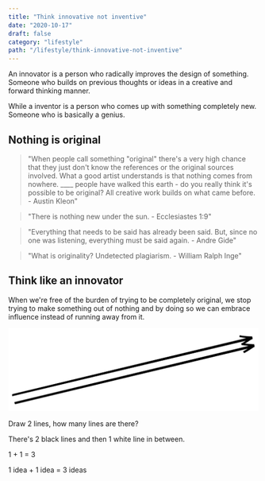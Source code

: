 ```yaml
---
title: "Think innovative not inventive"
date: "2020-10-17"
draft: false
category: "lifestyle"
path: "/lifestyle/think-innovative-not-inventive"
---
```


An innovator is a person who radically improves the design of something. Someone who builds on previous thoughts or ideas in a creative and forward thinking manner.

While a inventor is a person who comes up with something completely new. Someone who is basically a genius.

## Nothing is original

> "When people call something "original" there's a very high chance that they just don't know the references or the original sources involved. What a good artist understands is that nothing comes from nowhere. \_\_\_\_ people have walked this earth - do you really think it's possible to be original? All creative work builds on what came before. - Austin Kleon"

> "There is nothing new under the sun. - Ecclesiastes 1:9"

> "Everything that needs to be said has already been said. But, since no one was listening, everything must be said again. - Andre Gide"

> "What is originality? Undetected plagiarism. - William Ralph Inge"

## Think like an innovator

When we're free of the burden of trying to be completely original, we stop trying to make something out of nothing and by doing so we can embrace influence instead of running away from it.

![think-innovative-not-inventive.png](../assets/think-innovative-not-inventive.png)

Draw 2 lines, how many lines are there?

There's 2 black lines and then 1 white line in between.

1 + 1 = 3

1 idea + 1 idea = 3 ideas
